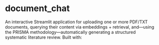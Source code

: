 # document_chat
An interactive Streamlit application for uploading one or more PDF/TXT documents, querying their content via embeddings + retrieval, and—using the PRISMA methodology—automatically generating a structured systematic literature review. Built with:

